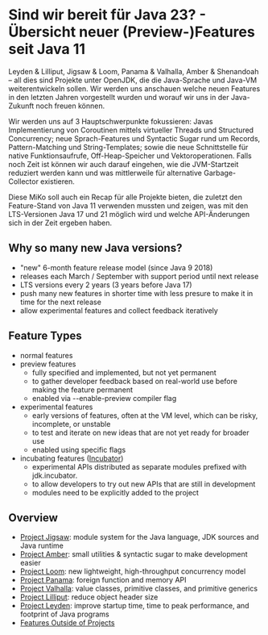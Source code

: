 Sind wir bereit für Java 23? - Übersicht neuer (Preview-)Features seit Java 11
==============================================================================

Leyden & Lilliput, Jigsaw & Loom, Panama & Valhalla, Amber & Shenandoah – all dies sind Projekte unter OpenJDK, die die Java-Sprache und Java-VM weiterentwickeln sollen. Wir werden uns anschauen welche neuen Features in den letzten Jahren vorgestellt wurden und worauf wir uns in der Java-Zukunft noch freuen können.

Wir werden uns auf 3 Hauptschwerpunkte fokussieren: Javas Implementierung von Coroutinen mittels virtueller Threads und Structured Concurrency; neue Sprach-Features und Syntactic Sugar rund um Records, Pattern-Matching und String-Templates; sowie die neue Schnittstelle für native Funktionsaufrufe, Off-Heap-Speicher und Vektoroperationen. Falls noch Zeit ist können wir auch darauf eingehen, wie die JVM-Startzeit reduziert werden kann und was mittlerweile für alternative Garbage-Collector existieren.

Diese MiKo soll auch ein Recap für alle Projekte bieten, die zuletzt den Feature-Stand von Java 11 verwenden mussten und zeigen, was mit den LTS-Versionen Java 17 und 21 möglich wird und welche API-Änderungen sich in der Zeit ergeben haben.


Why so many new Java versions?
------------------------------
- "new" 6-month feature release model (since Java 9 2018)
- releases each March / September with support period until next release
- LTS versions every 2 years (3 years before Java 17)
- push many new features in shorter time with less presure to make it in time for the next release
- allow experimental features and collect feedback iteratively


Feature Types
-------------
- normal features
- preview features
  - fully specified and implemented, but not yet permanent
  - to gather developer feedback based on real-world use before making the feature permanent
  - enabled via --enable-preview compiler flag
- experimental features
  - early versions of features, often at the VM level, which can be risky, incomplete, or unstable
  - to test and iterate on new ideas that are not yet ready for broader use
  - enabled using specific flags
- incubating features ([Incubator](https://openjdk.org/jeps/11))
  - experimental APIs distributed as separate modules prefixed with jdk.incubator.
  - to allow developers to try out new APIs that are still in development
  - modules need to be explicitly added to the project


Overview
--------
- [Project Jigsaw](./feature-sets/Project_Jigsaw.md):
  module system for the Java language, JDK sources and Java runtime
- [Project Amber](./feature-sets/Project_Amber.md):
  small utilities & syntactic sugar to make development easier
- [Project Loom](./feature-sets/Project_Loom.md):
  new lightweight, high-throughput concurrency model
- [Project Panama](f./eature-sets/Project_Panama.md):
  foreign function and memory API
- [Project Valhalla](./feature-sets/Project_Valhalla.md):
  value classes, primitive classes, and primitive generics
- [Project Lilliput](./feature-sets/Project_Lilliput.md):
  reduce object header size
- [Project Leyden](./feature-sets/Project_Leyden.md):
  improve startup time, time to peak performance, and footprint of Java programs
- [Features Outside of Projects](./feature-sets/others.md)
